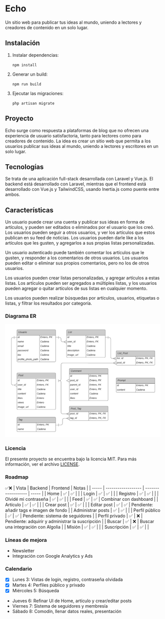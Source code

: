 # Echo

Un sitio web para publicar tus ideas al mundo, uniendo a lectores y creadores de contenido en un solo lugar.

## Instalación

1. Instalar dependencias:

    `npm install`

2. Generar un build:

    `npm run build`

3. Ejecutar las migraciones:

    `php artisan migrate`

## Proyecto

Echo surge como respuesta a plataformas de blog que no ofrecen una experiencia de usuario satisfactoria, tanto para lectores como para creadores de contenido. La idea es crear un sitio web que permita a los usuarios publicar sus ideas al mundo, uniendo a lectores y escritores en un solo lugar.

## Tecnologías

Se trata de una aplicación full-stack desarrollada con Laravel y Vue.js. El backend está desarrollado con Laravel, mientras que el frontend está desarrollado con Vue.js y TailwindCSS, usando Inertia.js como puente entre ambos.

## Características

Un usuario puede crear una cuenta y publicar sus ideas en forma de artículos, y pueden ser editados o eliminados por el usuario que los creó. Los usuarios pueden seguir a otros usuarios, y ver los artículos que estos publican en su feed de noticias. Los usuarios pueden darle like a los artículos que les gusten, y agregarlos a sus propias listas personalizadas.

Un usuario autenticado puede también comentar los artículos que le gusten, y responder a los comentarios de otros usuarios. Los usuarios pueden editar o eliminar sus propios comentarios, pero no los de otros usuarios.

Los usuarios pueden crear listas personalizadas, y agregar artículos a estas listas. Los artículos pueden ser agregados a múltiples listas, y los usuarios pueden agregar o quitar artículos de sus listas en cualquier momento.

Los usuarios pueden realizar búsquedas por artículos, usuarios, etiquetas o listas, y filtrar los resultados por categoría.

### Diagrama ER

![Diagrama ER](echo_er.png)

### Licencia

El presente proyecto se encuentra bajo la licencia MIT. Para más información, ver el archivo [LICENSE](LICENSE).

### Roadmap

✅❌
| Vista | Backend | Frontend | Notas |
| ----- | ------------------ | ------------------ | ----- |
| Home | ✅ | ✅ | |
| Login | ✅ | ✅ | |
| Registro | ✅ | ✅ | |
| Olvidé mi contraseña | ✅ | ✅ | |
| Feed | ✅ | ✅ | Combinar con dashboard |
| Artículo | ✅ | ✅ | |
| Crear post | ✅ | ✅ | |
| Editar post | ✅ | ✅ | Pendiente: añadir tags e imagen de fondo |
| Administrar posts | ✅ | ✅ | |
| Perfil público | ✅ | ✅ | Pendiente: sistema de seguidores |
| Perfil privado | ✅ | ❌ | Pendiente: adquirir y administrar la suscripción |
| Buscar | ✅ | ❌ | Buscar una integración con Algolia |
| Misión | ✅ | ✅ | |
| Suscripción | ✅ | ✅ | |

### Líneas de mejora

-   Newsletter
-   Integración con Google Analytics y Ads

### Calendario

-   [x] Lunes 3: Vistas de login, registro, contraseña olvidada
-   [x] Martes 4: Perfiles público y privado
-   [x] Miércoles 5: Búsqueda
-   Jueves 6: Refinar UI de Home, artículo y crear/editar posts
-   Viernes 7: Sistema de seguidores y membresía
-   Sábado 8: Comodín, llenar datos reales, presentación
